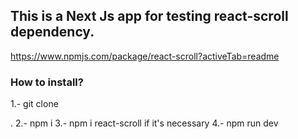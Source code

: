 ## This is a Next Js app for testing react-scroll dependency.

https://www.npmjs.com/package/react-scroll?activeTab=readme

### How to install?



1.- git clone <Main URL> .
2.- npm i
3.- npm i react-scroll if it's necessary
4.- npm run dev

